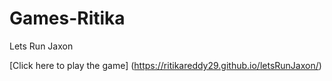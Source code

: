# Games-Ritika
Lets Run Jaxon 

[Click here to play the game] (https://ritikareddy29.github.io/letsRunJaxon/)
